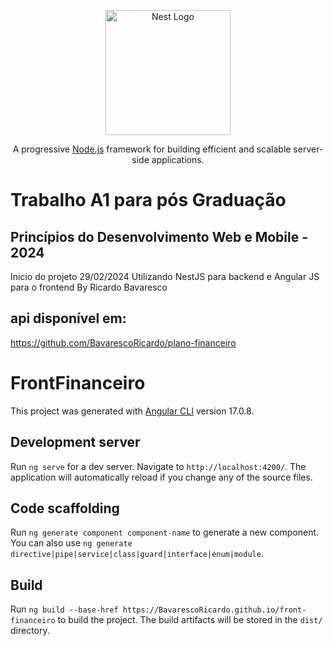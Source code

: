 <p align="center">
  <a href="http://nestjs.com/" target="blank"><img src="https://nestjs.com/img/logo-small.svg" width="200" alt="Nest Logo" /></a>
</p>

[circleci-image]: https://img.shields.io/circleci/build/github/nestjs/nest/master?token=abc123def456
[circleci-url]: https://circleci.com/gh/nestjs/nest

<p align="center">A progressive 
    <a href="http://nodejs.org" target="_blank">Node.js</a> 
    framework for building efficient and scalable server-side applications.
</p>

  <!--[![Backers on Open Collective](https://opencollective.com/nest/backers/badge.svg)](https://opencollective.com/nest#backer)
  [![Sponsors on Open Collective](https://opencollective.com/nest/sponsors/badge.svg)](https://opencollective.com/nest#sponsor)-->

# Trabalho A1 para pós Graduação 
## Princípios do Desenvolvimento Web e Mobile - 2024

Inicio do projeto 29/02/2024
Utilizando NestJS para backend e Angular JS para o frontend
By Ricardo Bavaresco

## api disponível em:
https://github.com/BavarescoRicardo/plano-financeiro


# FrontFinanceiro

This project was generated with [Angular CLI](https://github.com/angular/angular-cli) version 17.0.8.

## Development server

Run `ng serve` for a dev server. Navigate to `http://localhost:4200/`. The application will automatically reload if you change any of the source files.

## Code scaffolding

Run `ng generate component component-name` to generate a new component. You can also use `ng generate directive|pipe|service|class|guard|interface|enum|module`.

## Build

Run `ng build --base-href https://BavarescoRicardo.github.io/front-financeiro` 
to build the project. The build artifacts will be stored in the `dist/` directory.
